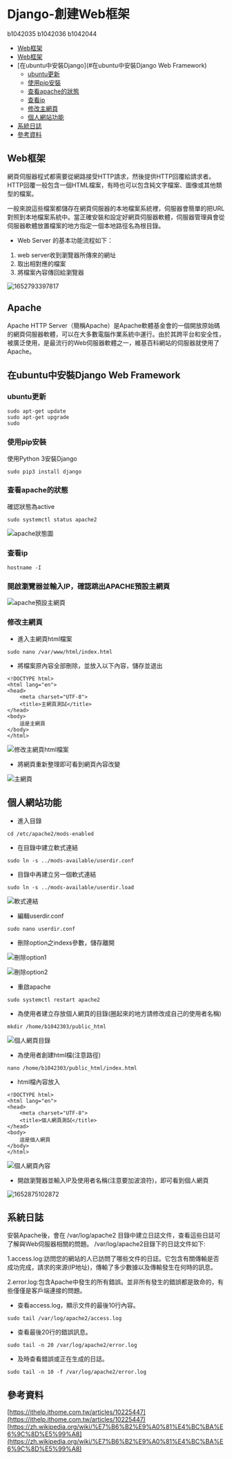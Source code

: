 # Django-創建Web框架
b1042035 b1042036 b1042044


* [Web框架](#Web框架)
* [Web框架](#apache)
* [在ubuntu中安裝Django](#在ubuntu中安裝Django Web Framework)
  - [ubuntu更新](#ubuntu更新)
  - [使用pip安裝](#使用pip安裝)
  - [查看apache的狀態](#查看apache的狀態)
  - [查看ip](查看ip)
  - [修改主網頁](#修改主網頁)
  - [個人網站功能](#個人網站功能)
* [系統日誌](#系統日誌)
* [參考資料](#參考資料)

## Web框架
網頁伺服器程式都需要從網路接受HTTP請求，然後提供HTTP回覆給請求者。HTTP回覆一般包含一個HTML檔案，有時也可以包含純文字檔案、圖像或其他類型的檔案。

一般來說這些檔案都儲存在網頁伺服器的本地檔案系統裡，伺服器會簡單的把URL對照到本地檔案系統中。當正確安裝和設定好網頁伺服器軟體，伺服器管理員會從伺服器軟體放置檔案的地方指定一個本地路徑名為根目錄。

- Web Server 的基本功能流程如下：

1. web server收到瀏覽器所傳來的網址
2. 取出相對應的檔案
3. 將檔案內容傳回給瀏覽器

![1652793397817](https://user-images.githubusercontent.com/105623904/168819988-9acac526-bd0c-470f-ac2f-b70d7558c400.jpg)

## Apache
Apache HTTP Server（簡稱Apache）是Apache軟體基金會的一個開放原始碼的網頁伺服器軟體，可以在大多數電腦作業系統中運行。由於其跨平台和安全性，被廣泛使用，是最流行的Web伺服器軟體之一，維基百科網站的伺服器就使用了Apache。

## 在ubuntu中安裝Django Web Framework


### ubuntu更新

```
sudo apt-get update 
sudo apt-get upgrade
sudo 
```

### 使用pip安裝
使用Python 3安裝Django

```
sudo pip3 install django
```

### 查看apache的狀態
確認狀態為active
```
sudo systemctl status apache2
```
![apache狀態圖](https://user-images.githubusercontent.com/105623904/168845254-3f251372-32a8-47e1-9724-94f1e8fc9c4b.jpg)


### 查看ip

```
hostname -I
```

### 開啟瀏覽器並輸入IP，確認跳出APACHE預設主網頁
![apache預設主網頁](https://user-images.githubusercontent.com/105623904/168847359-1c029ff0-92fd-416a-9b21-23e9662be794.jpg)


### 修改主網頁
- 進入主網頁html檔案

```
sudo nano /var/www/html/index.html
```
- 將檔案原內容全部刪除，並放入以下內容，儲存並退出
```
<!DOCTYPE html>
<html lang="en">
<head>
	<meta charset="UTF-8">
	<title>主網頁測試</title>
</head>
<body>
	這是主網頁
</body>
</html>

```
![修改主網頁html檔案](https://user-images.githubusercontent.com/105623904/168848449-372a3ca9-d9ad-44ae-9c47-a310640915ce.jpg)

- 將網頁重新整理即可看到網頁內容改變

![主網頁](https://user-images.githubusercontent.com/105623904/168848754-7eea369d-a3cf-4a05-ae83-d94f4cf2d21d.jpg)


## 個人網站功能
- 進入目錄

```
cd /etc/apache2/mods-enabled
```
- 在目錄中建立軟式連結

```
sudo ln -s ../mods-available/userdir.conf
```
- 目錄中再建立另一個軟式連結

```
sudo ln -s ../mods-available/userdir.load
```
![軟式連結](https://user-images.githubusercontent.com/105623904/168849922-91ebc5ee-fea6-4920-8e10-3f61307aeec7.jpg)

- 編輯userdir.conf

```
sudo nano userdir.conf
```

- 刪除option之indexs參數，儲存離開

![刪除option1](https://user-images.githubusercontent.com/105623904/169029072-aeb6aef5-2fc2-4863-aba0-8f98f8b80abd.jpg)

![刪除option2](https://user-images.githubusercontent.com/105623904/169029092-f2bdc708-31d3-40cb-94fb-86e2084b8a00.jpg)

- 重啟apache
 ```
sudo systemctl restart apache2 
```

- 為使用者建立存放個人網頁的目錄(圈起來的地方請修改成自己的使用者名稱)
 ```
mkdir /home/b1042303/public_html
```
![個人網頁目錄](https://user-images.githubusercontent.com/105623904/169030516-0608618a-6366-49c7-bc69-a931a1db0b05.jpg)

- 為使用者創建html檔(注意路徑)
```
nano /home/b1042303/public_html/index.html
```
- html檔內容放入
```
<!DOCTYPE html>
<html lang="en">
<head>
	<meta charset="UTF-8">
	<title>個人網頁測試</title>
</head>
<body>
	這是個人網頁
</body>
</html>
```
![個人網頁內容](https://user-images.githubusercontent.com/105623904/169032891-1fb79176-ac0a-4fa3-8c4e-cd25891622f9.jpg)

- 開啟瀏覽器並輸入IP及使用者名稱(注意要加波浪符)，即可看到個人網頁

![1652875102872](https://user-images.githubusercontent.com/105623904/169033590-1c055d88-6d87-468c-aa74-911d4a3a5d46.jpg)

## 系統日誌
安裝Apache後，會在 /var/log/apache2 目錄中建立日誌文件，查看這些日誌可了解與Web伺服器相關的問題。 /var/log/apache2目錄下的日誌文件如下:

1.access.log:訪問您的網站的人已訪問了哪些文件的日誌。它包含有關傳輸是否成功完成，請求的來源(IP地址)，傳輸了多少數據以及傳輸發生在何時的訊息。

2.error.log:包含Apache中發生的所有錯誤。並非所有發生的錯誤都是致命的，有些僅僅是客戶端連接的問題。


- 查看access.log，顯示文件的最後10行內容。
```
sudo tail /var/log/apache2/access.log
```

- 查看最後20行的錯誤訊息。
```
sudo tail -n 20 /var/log/apache2/error.log
```

- 及時查看錯誤或正在生成的日誌。
```
sudo tail -n 10 -f /var/log/apache2/error.log
```
## 參考資料
 [https://ithelp.ithome.com.tw/articles/10225447](https://ithelp.ithome.com.tw/articles/10225447)
 [https://zh.wikipedia.org/wiki/%E7%B6%B2%E9%A0%81%E4%BC%BA%E6%9C%8D%E5%99%A8](https://zh.wikipedia.org/wiki/%E7%B6%B2%E9%A0%81%E4%BC%BA%E6%9C%8D%E5%99%A8)
